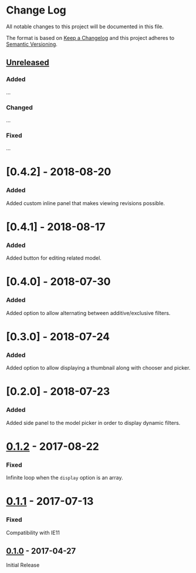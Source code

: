 # Change Log
All notable changes to this project will be documented in this file.

The format is based on [Keep a Changelog](http://keepachangelog.com/)
and this project adheres to [Semantic Versioning](http://semver.org/).

## [Unreleased]

### Added
...

### Changed
...

### Fixed
...

# [0.4.2] - 2018-08-20

### Added

Added custom inline panel that makes viewing revisions possible.

# [0.4.1] - 2018-08-17

### Added

Added button for editing related model.

# [0.4.0] - 2018-07-30

### Added

Added option to allow alternating between additive/exclusive filters.


# [0.3.0] - 2018-07-24

### Added

Added option to allow displaying a thumbnail along with chooser and picker.


# [0.2.0] - 2018-07-23

### Added

Added side panel to the model picker in order to display dynamic filters.


# [0.1.2] - 2017-08-22

### Fixed

Infinite loop when the `display` option is an array.

# [0.1.1] - 2017-07-13

### Fixed

Compatibility with IE11

## [0.1.0] - 2017-04-27

Initial Release

[Unreleased]: https://github.com/springload/wagtailmodelchoosers/compare/v0.1.2...HEAD
[0.1.2]: https://github.com/springload/wagtailmodelchoosers/compare/v0.1.1...v0.1.2
[0.1.1]: https://github.com/springload/wagtailmodelchoosers/compare/v0.1.0...v0.1.1
[0.1.0]: https://github.com/springload/wagtailmodelchoosers/compare/d6c8c2925e23a2473a1f051c6135fc72b1793761...v0.1.0
